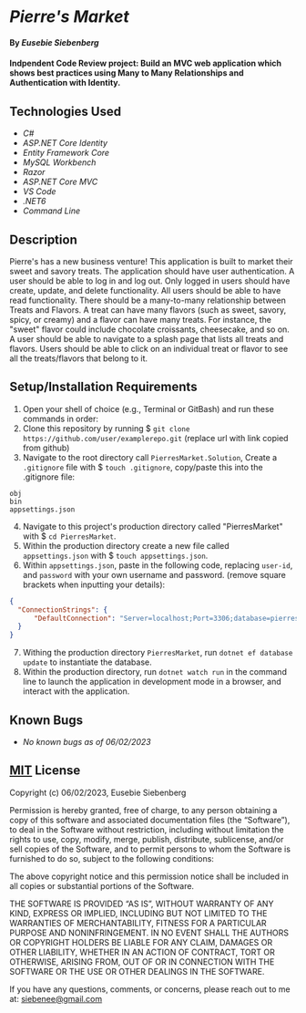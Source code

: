 # _Pierre's Market_

#### By _**Eusebie Siebenberg**_

#### Indpendent Code Review project: Build an MVC web application which shows best practices using Many to Many Relationships and Authentication with Identity. 

## Technologies Used

* _C#_
* _ASP.NET Core Identity_
* _Entity Framework Core_
* _MySQL Workbench_
* _Razor_
* _ASP.NET Core MVC_
* _VS Code_
* _.NET6_
* _Command Line_

## Description 

Pierre's has a new business venture! This application is built to market their sweet and savory treats. The application should have user authentication. A user should be able to log in and log out. Only logged in users should have create, update, and delete functionality. All users should be able to have read functionality.
There should be a many-to-many relationship between Treats and Flavors. A treat can have many flavors (such as sweet, savory, spicy, or creamy) and a flavor can have many treats. For instance, the "sweet" flavor could include chocolate croissants, cheesecake, and so on. A user should be able to navigate to a splash page that lists all treats and flavors. Users should be able to click on an individual treat or flavor to see all the treats/flavors that belong to it.

## Setup/Installation Requirements

1. Open your shell of choice (e.g., Terminal or GitBash) and run these commands in order:
2. Clone this repository by running $ `git clone https://github.com/user/examplerepo.git` (replace url with link copied from github)
3. Navigate to the root directory call `PierresMarket.Solution`, Create a `.gitignore` file with $ `touch .gitignore`, copy/paste this into the .gitignore file:
```
obj
bin
appsettings.json
```
4. Navigate to this project's production directory called "PierresMarket" with $ `cd PierresMarket`.
5. Within the production directory create a new file called `appsettings.json` with $ `touch appsettings.json`.
6. Within `appsettings.json`, paste in the following code, replacing `user-id`, and `password` with your own username and password.
(remove square brackets when inputting your details):

```json
{
  "ConnectionStrings": {
      "DefaultConnection": "Server=localhost;Port=3306;database=pierres_market;uid=[user-id];pwd=[password];"
  }
}
```
7. Withing the production directory `PierresMarket`, run `dotnet ef database update` to instantiate the database.
8. Within the production directory, run `dotnet watch run` in the command line to launch the application in development mode in a browser, and interact with the application.

## Known Bugs 

* _No known bugs as of 06/02/2023_

## [MIT](https://opensource.org/license/mit/) License

Copyright (c) 06/02/2023, Eusebie Siebenberg

Permission is hereby granted, free of charge, to any person obtaining a copy of this software and associated documentation files (the “Software”), to deal in the Software without restriction, including without limitation the rights to use, copy, modify, merge, publish, distribute, sublicense, and/or sell copies of the Software, and to permit persons to whom the Software is furnished to do so, subject to the following conditions:

The above copyright notice and this permission notice shall be included in all copies or substantial portions of the Software.

THE SOFTWARE IS PROVIDED “AS IS”, WITHOUT WARRANTY OF ANY KIND, EXPRESS OR IMPLIED, INCLUDING BUT NOT LIMITED TO THE WARRANTIES OF MERCHANTABILITY, FITNESS FOR A PARTICULAR PURPOSE AND NONINFRINGEMENT. IN NO EVENT SHALL THE AUTHORS OR COPYRIGHT HOLDERS BE LIABLE FOR ANY CLAIM, DAMAGES OR OTHER LIABILITY, WHETHER IN AN ACTION OF CONTRACT, TORT OR OTHERWISE, ARISING FROM, OUT OF OR IN CONNECTION WITH THE SOFTWARE OR THE USE OR OTHER DEALINGS IN THE SOFTWARE.

If you have any questions, comments, or concerns, please reach out to me at: siebenee@gmail.com